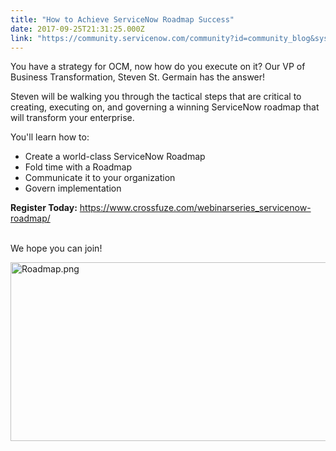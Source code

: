 ```yaml
---
title: "How to Achieve ServiceNow Roadmap Success"
date: 2017-09-25T21:31:25.000Z
link: "https://community.servicenow.com/community?id=community_blog&sys_id=953daae5dbd0dbc01dcaf3231f961908"
---
```

<p>You have a strategy for OCM, now how do you execute on it? Our VP of Business Transformation, Steven St. Germain has the answer! </p><p></p><p>Steven will be walking you through the tactical steps that are critical to creating, executing on, and governing a winning ServiceNow roadmap that will transform your enterprise.</p><p></p><p>You'll learn how to:</p><ul style="list-style-type: disc;"><li>Create a world-class ServiceNow Roadmap</li><li>Fold time with a Roadmap</li><li>Communicate it to your organization</li><li>Govern implementation</li></ul><p></p><p><strong>Register Today:</strong> <a title="ww.crossfuze.com/webinarseries_servicenow-roadmap/" href="https://www.crossfuze.com/webinarseries_servicenow-roadmap/">https://www.crossfuze.com/webinarseries_servicenow-roadmap/</a> </p><p><br/> We hope you can join!</p><p></p><p><img  alt="Roadmap.png" class="image-1 jive-image" src="8574e3b1db1493041dcaf3231f96195e.iix" style="width: 620px; height: 286px;"/></p>